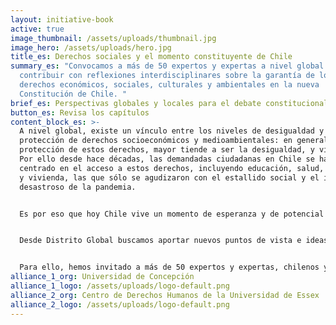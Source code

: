 ```yaml
---
layout: initiative-book
active: true
image_thumbnail: /assets/uploads/thumbnail.jpg
image_hero: /assets/uploads/hero.jpg
title_es: Derechos sociales y el momento constituyente de Chile
summary_es: "Convocamos a más de 50 expertos y expertas a nivel global a
  contribuir con reflexiones interdisciplinares sobre la garantía de los
  derechos económicos, sociales, culturales y ambientales en la nueva
  Constitución de Chile. "
brief_es: Perspectivas globales y locales para el debate constitucional
button_es: Revisa los capítulos
content_block_es: >-
  A nivel global, existe un vínculo entre los niveles de desigualdad y los de
  protección de derechos socioeconómicos y medioambientales: en general, a menor
  protección de estos derechos, mayor tiende a ser la desigualdad, y viceversa.
  Por ello desde hace décadas, las demandadas ciudadanas en Chile se hayan
  centrado en el acceso a estos derechos, incluyendo educación, salud, pensiones
  y vivienda, las que sólo se agudizaron con el estallido social y el impacto
  desastroso de la pandemia.


  Es por eso que hoy Chile vive un momento de esperanza y de potencial transformación que le pone en el foco de atención mundial, pues es una oportunidad histórica de tomarse los derechos socioeconómicos y medioambientales en serio en un proceso político participativo que no deje a nadie atrás.


  Desde Distrito Global buscamos aportar nuevos puntos de vista e ideas que contribuyan a enriquecer el debate en la Convención Constitucional con argumentos y propuestas a favor de la protección de los derechos económicos, sociales, culturales y ambientales.


  Para ello, hemos invitado a más de 50 expertos y expertas, chilenos y de Chile y un variado número de países, incluyendo Argentina, Brasil, Colombia, Escocia, Estados Unidos, Inglaterra, Irlanda y Sudáfrica, quienes han escrito más de una treintena de ensayos que pretenden aportar una mirada internacional y comparada a modelos de reconocimiento constitucional de los derechos socioeconómicos y medioambientales, junto con un análisis plural sobre la posible articulación de los derechos socioeconómicos y medioambientales en el marco jurídico chileno.
alliance_1_org: Universidad de Concepción
alliance_1_logo: /assets/uploads/logo-default.png
alliance_2_org: Centro de Derechos Humanos de la Universidad de Essex
alliance_2_logo: /assets/uploads/logo-default.png
---
```


